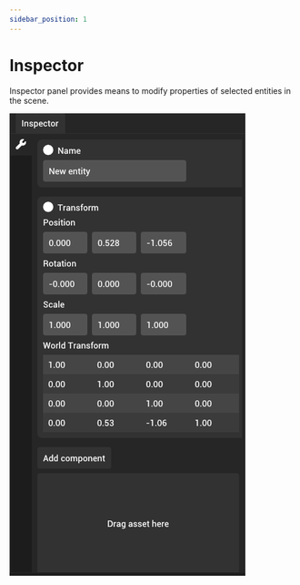 ```yaml
---
sidebar_position: 1
---
```


# Inspector

Inspector panel provides means to modify properties of selected entities in the scene.

![Inspector panel](../../../static/img/editor/working-with-entities/inspector.png)

